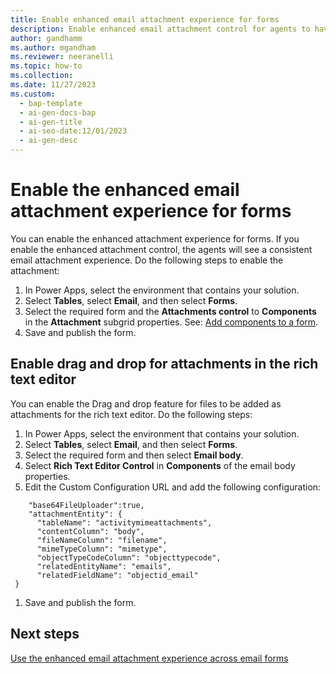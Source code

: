 ```yaml
---
title: Enable enhanced email attachment experience for forms
description: Enable enhanced email attachment control for agents to have a consistent experience across all forms. 
author: gandhamm
ms.author: mgandham
ms.reviewer: neeranelli
ms.topic: how-to 
ms.collection:
ms.date: 11/27/2023
ms.custom:
  - bap-template
  - ai-gen-docs-bap
  - ai-gen-title
  - ai-seo-date:12/01/2023
  - ai-gen-desc
---
```


# Enable the enhanced email attachment experience for forms

You can enable the enhanced attachment experience for forms. If you enable the enhanced attachment control, the agents will see a consistent email attachment experience. Do the following steps to enable the attachment:

1. In Power Apps, select the environment that contains your solution.
1. Select **Tables**, select **Email**, and then select **Forms**.
1. Select the required form and the **Attachments control** to **Components** in the **Attachment** subgrid properties. See: [Add components to a form](/power-apps/maker/model-driven-apps/add-move-configure-or-delete-components-on-form#add-components-for-a-column-on-the-form).
1. Save and publish the form.

## Enable drag and drop for attachments in the rich text editor

You can enable the Drag and drop feature for files to be added as attachments for the rich text editor. Do the following steps:

1. In Power Apps, select the environment that contains your solution.
1. Select **Tables**, select **Email**, and then select **Forms**.
1. Select the required form and then select **Email body**.
1. Select **Rich Text Editor Control** in **Components** of the email body properties.
1. Edit the Custom Configuration URL and add the following configuration:

```
    "base64FileUploader":true,
    "attachmentEntity": {
      "tableName": "activitymimeattachments",
      "contentColumn": "body",
      "fileNameColumn": "filename",
      "mimeTypeColumn": "mimetype",
      "objectTypeCodeColumn": "objecttypecode",
      "relatedEntityName": "emails",
      "relatedFieldName": "objectid_email"
 }

```

1. Save and publish the form.

## Next steps

[Use the enhanced email attachment experience across email forms](../use/enhanced-email-attachment-control.md)
